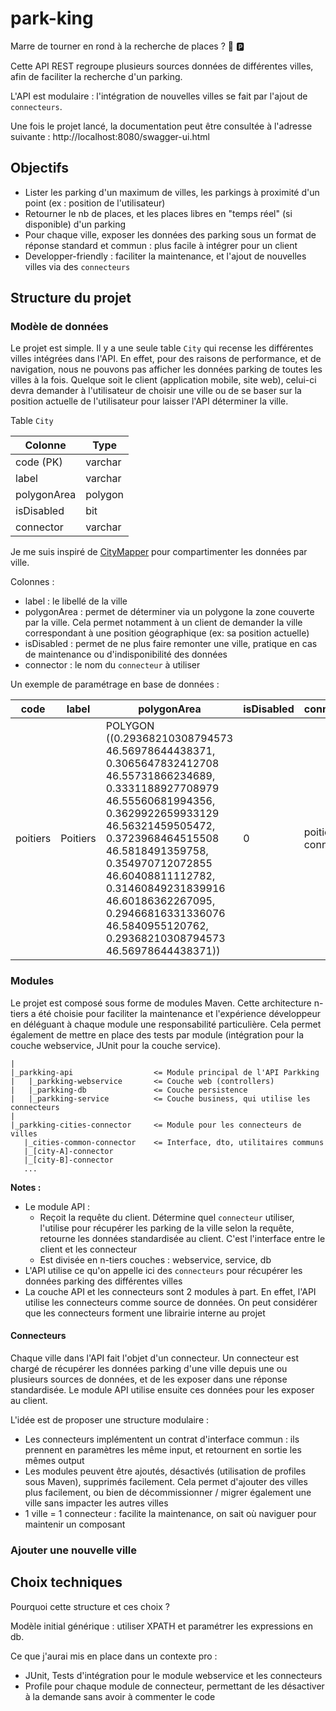 # park-king
Marre de tourner en rond à la recherche de places ? :car: :parking:  

Cette API REST regroupe plusieurs sources données de différentes villes, afin de faciliter la recherche d'un parking.

L'API est modulaire : l'intégration de nouvelles villes se fait par l'ajout de `connecteurs`.

Une fois le projet lancé, la documentation peut être consultée à l'adresse suivante : http://localhost:8080/swagger-ui.html

## Objectifs


- Lister les parking d'un maximum de villes, les parkings à proximité d'un point (ex : position de l'utilisateur)
- Retourner le nb de places, et les places libres en "temps réel" (si disponible) d'un parking
- Pour chaque ville, exposer les données des parking sous un format de réponse standard et commun : plus facile à intégrer pour un client
- Developper-friendly : faciliter la maintenance, et l'ajout de nouvelles villes via des `connecteurs`


## Structure du projet

### Modèle de données

Le projet est simple. Il y a une seule table `City` qui recense les différentes villes intégrées dans l'API. 
En effet, pour des raisons de performance, et de navigation, nous ne pouvons pas afficher les données parking de toutes les villes à la fois.
Quelque soit le client (application mobile, site web), celui-ci devra demander à l'utilisateur de choisir une ville ou de se baser sur la position actuelle de l'utilisateur pour laisser l'API déterminer la ville.

Table `City`


| Colonne       | Type      |
| --------------|---------- |
| code (PK)     | varchar   |
| label         | varchar   |
| polygonArea   | polygon   |
| isDisabled    | bit       |
| connector     | varchar   |

Je me suis inspiré de [CityMapper](https://citymapper.com/) pour compartimenter les données par ville.

Colonnes : 
- label : le libellé de la ville
- polygonArea : permet de déterminer via un polygone la zone couverte par la ville. Cela permet notamment à un client de demander la ville correspondant à une position géographique (ex: sa position actuelle)
- isDisabled : permet de ne plus faire remonter une ville, pratique en cas de maintenance ou d'indisponibilité des données
- connector : le nom du `connecteur` à utiliser

Un exemple de paramétrage en base de données :

| code  | label | polygonArea | isDisabled | connector |
| ----- | ----- | ----------- |-----|------------------|
| poitiers | Poitiers | POLYGON ((0.29368210308794573 46.56978644438371, 0.3065647832412708 46.55731866234689, 0.3331188927708979 46.55560681994356, 0.3629922659933129 46.56321459505472, 0.3723968464515508 46.5818491359758, 0.354970712072855 46.60408811112782, 0.31460849231839916 46.60186362267095, 0.29466816331336076 46.5840955120762, 0.29368210308794573 46.56978644438371)) | 0 | poitiers-connector |

### Modules

Le projet est composé sous forme de modules Maven. Cette architecture n-tiers a été choisie pour faciliter la maintenance et l'expérience développeur en déléguant à chaque module une responsabilité particulière. Cela permet également de mettre en place des tests par module (intégration pour la couche webservice, JUnit pour la couche service).


```
|
|_parkking-api                  <= Module principal de l'API Parkking
|   |_parkking-webservice       <= Couche web (controllers)
|   |_parkking-db               <= Couche persistence
|   |_parkking-service          <= Couche business, qui utilise les connecteurs
|
|_parkking-cities-connector     <= Module pour les connecteurs de villes
   |_cities-common-connector    <= Interface, dto, utilitaires communs
   |_[city-A]-connector
   |_[city-B]-connector
   ...
```

**Notes :**
- Le module API :
   - Reçoit la requête du client. Détermine quel `connecteur` utiliser, l'utilise pour récupérer les parking de la ville selon la requête, retourne les données standardisée au client. C'est l'interface entre le client et les connecteur
   - Est divisée en n-tiers couches : webservice, service, db
- L'API utilise ce qu'on appelle ici des `connecteurs` pour récupérer les données parking des différentes villes
- La couche API et les connecteurs sont 2 modules à part. En effet, l'API utilise les connecteurs comme source de données. On peut considérer que les connecteurs forment une librairie interne au projet


#### Connecteurs
Chaque ville dans l'API fait l'objet d'un connecteur. Un connecteur est chargé de récupérer les données parking d'une ville depuis une ou plusieurs sources de données, et de les exposer dans une réponse standardisée. Le module API utilise ensuite ces données pour les exposer au client.


L'idée est de proposer une structure modulaire :
- Les connecteurs implémentent un contrat d'interface commun : ils prennent en paramètres les même input, et retournent en sortie les mêmes output
- Les modules peuvent être ajoutés, désactivés (utilisation de profiles sous Maven), supprimés facilement. Cela permet d'ajouter des villes plus facilement, ou bien de décommissionner / migrer également une ville sans impacter les autres villes
- 1 ville = 1 connecteur : facilite la maintenance, on sait où naviguer pour maintenir un composant


### Ajouter une nouvelle ville




## Choix techniques


Pourquoi cette structure et ces choix ?


Modèle initial générique : utiliser XPATH et paramétrer les expressions en db.


Ce que j'aurai mis en place dans un contexte pro :
- JUnit, Tests d'intégration pour le module webservice et les connecteurs
- Profile pour chaque module de connecteur, permettant de les désactiver à la demande sans avoir à commenter le code